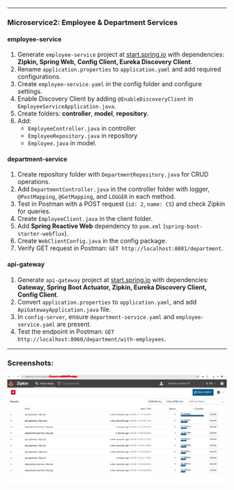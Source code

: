 
---

### Microservice2: Employee & Department Services

#### **employee-service**

1. Generate `employee-service` project at [start.spring.io](https://start.spring.io/) with dependencies: **Zipkin, Spring Web, Config Client, Eureka Discovery Client**.
2. Rename `application.properties` to `application.yaml` and add required configurations.
3. Create `employee-service.yaml` in the config folder and configure settings.
4. Enable Discovery Client by adding `@EnableDiscoveryClient` in `EmployeeServiceApplication.java`.
5. Create folders: **controller**, **model**, **repository**.
6. Add:
    - `EmployeeController.java` in controller
    - `EmployeeRepository.java` in repository
    - `Employee.java` in model.

#### **department-service**

1. Create repository folder with `DepartmentRepository.java` for CRUD operations.
2. Add `DepartmentController.java` in the controller folder with logger, `@PostMapping`, `@GetMapping`, and `LOGGER` in each method.
3. Test in Postman with a POST request (`id: 2`, `name: CS`) and check Zipkin for queries.
4. Create `EmployeeClient.java` in the client folder.
5. Add **Spring Reactive Web** dependency to `pom.xml` (`spring-boot-starter-webflux`).
6. Create `WebClientConfig.java` in the config package.
7. Verify GET request in Postman: `GET http://localhost:8081/department`.

#### **api-gateway**

1. Generate `api-gateway` project at [start.spring.io](https://start.spring.io/) with dependencies: **Gateway, Spring Boot Actuator, Zipkin, Eureka Discovery Client, Config Client**.
2. Convert `application.properties` to `application.yaml`, and add `ApiGatewayApplication.java` file.
3. In `config-server`, ensure `department-service.yaml` and `employee-service.yaml` are present.
4. Test the endpoint in Postman: `GET http://localhost:8060/department/with-employees`.

--- 

### Screenshots:

![img.png](img.png)